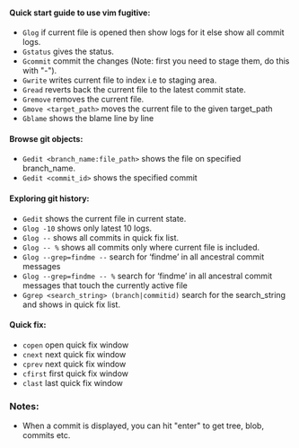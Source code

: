 #### Quick start guide to use vim fugitive:

- `Glog` if current file is opened then show logs for it else show all commit logs.
- `Gstatus` gives the status.
- `Gcommit` commit the changes (Note: first you need to stage them, do this with "-").
- `Gwrite` writes current file to index i.e to staging area.
- `Gread` reverts back the current file to the latest commit state.
- `Gremove` removes the current file.
- `Gmove <target_path>` moves the current file to the given target_path
- `Gblame` shows the blame line by line


#### Browse git objects:

- `Gedit <branch_name:file_path>` shows the file on specified branch_name.
- `Gedit <commit_id>` shows the specified commit


#### Exploring git history:

- `Gedit` shows the current file in current state.
- `Glog -10` shows only latest 10 logs.
- `Glog --` shows all commits in quick fix list.
- `Glog -- %` shows all commits only where current file is included.
- `Glog --grep=findme --` search for ‘findme’ in all ancestral commit messages
- `Glog --grep=findme -- %` search for ‘findme’ in all ancestral commit messages that touch the currently active file
- `Ggrep <search_string> (branch|commitid)` search for the search_string and shows in quick fix list.


#### Quick fix:

- `copen` open quick fix window
- `cnext` next quick fix window
- `cprev` next quick fix window
- `cfirst` first quick fix window
- `clast` last quick fix window


### Notes:
- When a commit is displayed, you can hit "enter" to get tree, blob, commits etc.
